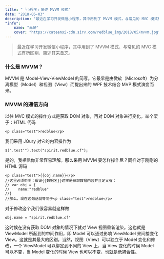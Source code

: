 ```yaml
---
title: "「小程序」简述 MVVM 模式"
date: "2018-05-03"
description: "最近在学习开发微信小程序，其中用到了 MVVM 模式，与常见的 MVC 模式有所区别，简述其来备忘。"
"info":
    name: "赤琦"
    cover: "https://cateensi-cdn.sirv.com/redblue_img/2018/05/mvvm.jpg"
---
```


> 最近在学习开发微信小程序，其中用到了 MVVM 模式，与常见的 MVC 模式有所区别，简述其来备忘。

### 什么是 MVVM？

MVVM 是 Model-View-ViewModel 的简写。它最早是由微软（Microsoft）为分离模型（Model）和视图（View）而提出来的 WPF 技术结合 MVP 模式演变而来。

### MVVM 的通信方向

以往 MVC 模式的操作方式是获取 DOM 对象，再对 DOM 对象进行变化。举个栗子：HTML 代码

    <p class="test">redblue</p>

我们采用 JQury 对它的内容操作为

    $(".test'").text("spirit.redblue.cf");

是的，我相信你非常容易理解。那么采用 MVVM 要怎样操作尼？同样对于刚刚的 HTML 源码

    <p class="test">{{obj.name}}</p>
    //这里必须申明：假设{{数据名}}这样是获取数据内容并且定义有：
    // var obj = {
    //    name:"redblue"
    //}
    //那么，现在这句话就等同于<p class="test">redblue</p>

对于修改这个我们很容易就这样做

    obj.name = "spirit.redblue.cf"

这时候在没有获取 DOM 对象的情况下就对 View 视图重新渲染。这也就是 ViewModel 所起到的中间作用，即 Model 可以通过影响 ViewModel 来间接变化 View。这就是其最大的区别。当然，视图（View）可以独立于 Model 变化和修改，一个 ViewModel 可以绑定到不同的 View 上，当 View 变化的时候 Model 可以不变，当 Model 变化的时候 View 也可以不变，也就是低耦合性。